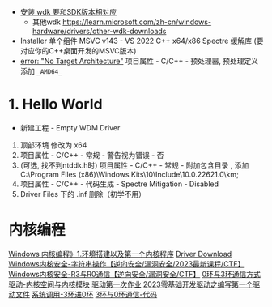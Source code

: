 
* [安装 wdk 要和SDK版本相对应](https://learn.microsoft.com/zh-cn/windows-hardware/drivers/download-the-wdk#download-icon-step-3-install-wdk)
	- 其他wdk https://learn.microsoft.com/zh-cn/windows-hardware/drivers/other-wdk-downloads
* Installer 单个组件 MSVC v143 - VS 2022 C++ x64/x86 Spectre 缓解库 (要对应你的C++桌面开发的MSVC版本)
* [error: "No Target Architecture"](https://blog.csdn.net/wcc27857285/article/details/85197877)  项目属性 - C/C++ - 预处理器, 预处理定义添加 `_AMD64_`

# 1. Hello World
* 新建工程 - Empty WDM Driver
1. 顶部环境	修改为 x64
1. 项目属性 - C/C++ - 常规 - 警告视为错误 - 否
1. (可选, 找不到ntddk.h时) 项目属性 - C/C++ - 常规 - 附加包含目录 , 添加C:\Program Files (x86)\Windows Kits\10\Include\10.0.22621.0\km;
1. 项目属性 - C/C++ - 代码生成 - Spectre Mitigation - Disabled
2. Driver Files 下的 .inf 删除（初学不用）


# 内核编程
[Windows 内核编程》1.环境搭建以及第一个内核程序](https://www.bilibili.com/video/BV1Uw41127Vd/)
[Driver Download](https://learn.microsoft.com/zh-cn/windows-hardware/drivers/download-the-wdk#download-icon-step-3-install-wdk)
[Windows内核安全-字符串操作【逆向安全/漏洞安全/2023最新课程/CTF】](https://www.bilibili.com/video/BV19u4y1P7Cx/)
[Windows内核安全-R3与R0通信【逆向安全/漏洞安全/CTF】](https://www.bilibili.com/video/BV16Q4y1n7wu/)
[0环与3环通信方式](https://mp.weixin.qq.com/s/6nT5pwL9EXCAV2EIqaloPQ)
[驱动-内核空间与内核模块](https://mp.weixin.qq.com/s/GAWEoz4y0-UV-OZsgDflew)
[驱动第一次作业](https://mp.weixin.qq.com/s/AB9ygZfESAQHPzmJSwGK_w)
[2023零基础开发驱动之编写第一个驱动文件](https://www.bilibili.com/video/BV1Gy4y1w73n/)
[系统调用-3环进0环](https://mp.weixin.qq.com/s/ys4vFIP89Eozcq1Rpn_laA)
[3环与0环通信-代码](https://mp.weixin.qq.com/s/LRtn3YVR0eZuMPG3h_CQNw)
